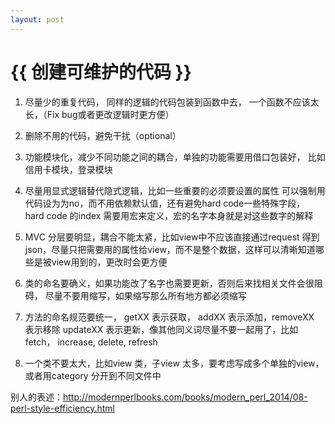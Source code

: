 ```yaml
---
layout: post
---
```


{{ 创建可维护的代码 }}
================

1. 尽量少的重复代码， 同样的逻辑的代码包装到函数中去， 一个函数不应该太长，（Fix bug或者更改逻辑时更方便）


2. 删除不用的代码，避免干扰（optional）

3. 功能模块化，减少不同功能之间的耦合，单独的功能需要用借口包装好， 比如信用卡模块，登录模块

4. 尽量用显式逻辑替代隐式逻辑，比如一些重要的必须要设置的属性 可以强制用代码设为为no，而不用依赖默认值，还有避免hard code一些特殊字段， hard code 的index  需要用宏来定义，宏的名字本身就是对这些数字的解释

5. MVC 分层要明显，耦合不能太紧，比如view中不应该直接通过request 得到json，尽量只把需要用的属性给view，而不是整个数据，这样可以清晰知道哪些是被view用到的，更改时会更方便

6. 类的命名要确义，如果功能改了名字也需要更新，否则后来找相关文件会很阻碍， 尽量不要用缩写，如果缩写那么所有地方都必须缩写

7. 方法的命名规范要统一，
getXX 表示获取， addXX 表示添加，removeXX 表示移除 updateXX 表示更新，像其他同义词尽量不要一起用了，比如 fetch， increase, delete, refresh

8. 一个类不要太大，比如view 类，子view 太多，要考虑写成多个单独的view，或者用category 分开到不同文件中


别人的表述：http://modernperlbooks.com/books/modern_perl_2014/08-perl-style-efficiency.html